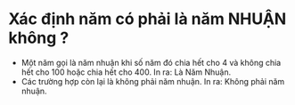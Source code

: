 # Xác định năm có phải là năm NHUẬN không ?


- Một năm gọi là năm nhuận khi số năm đó chia hết cho 4 và không chia hết cho 100 hoặc chia hết cho 400. In ra: Là Năm Nhuận.
- Các trường hợp còn lại là không phải năm nhuận. In ra: Không phải năm nhuận.